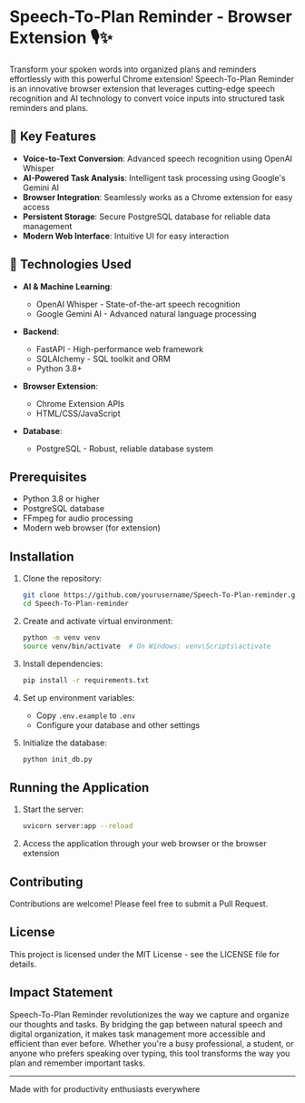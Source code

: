 # Speech-To-Plan Reminder - Browser Extension 🎙️✨

Transform your spoken words into organized plans and reminders effortlessly with this powerful Chrome extension! Speech-To-Plan Reminder is an innovative browser extension that leverages cutting-edge speech recognition and AI technology to convert voice inputs into structured task reminders and plans.

## 🌟 Key Features

- **Voice-to-Text Conversion**: Advanced speech recognition using OpenAI Whisper
- **AI-Powered Task Analysis**: Intelligent task processing using Google's Gemini AI
- **Browser Integration**: Seamlessly works as a Chrome extension for easy access
- **Persistent Storage**: Secure PostgreSQL database for reliable data management
- **Modern Web Interface**: Intuitive UI for easy interaction

## 🚀 Technologies Used

- **AI & Machine Learning**:
  - OpenAI Whisper - State-of-the-art speech recognition
  - Google Gemini AI - Advanced natural language processing
  
- **Backend**:
  - FastAPI - High-performance web framework
  - SQLAlchemy - SQL toolkit and ORM
  - Python 3.8+

- **Browser Extension**:
  - Chrome Extension APIs
  - HTML/CSS/JavaScript
  
- **Database**:
  - PostgreSQL - Robust, reliable database system

## Prerequisites

- Python 3.8 or higher
- PostgreSQL database
- FFmpeg for audio processing
- Modern web browser (for extension)

## Installation

1. Clone the repository:
   ```bash
   git clone https://github.com/yourusername/Speech-To-Plan-reminder.git
   cd Speech-To-Plan-reminder
   ```

2. Create and activate virtual environment:
   ```bash
   python -m venv venv
   source venv/bin/activate  # On Windows: venv\Scripts\activate
   ```

3. Install dependencies:
   ```bash
   pip install -r requirements.txt
   ```

4. Set up environment variables:
   - Copy `.env.example` to `.env`
   - Configure your database and other settings

5. Initialize the database:
   ```bash
   python init_db.py
   ```

## Running the Application

1. Start the server:
   ```bash
   uvicorn server:app --reload
   ```

2. Access the application through your web browser or the browser extension

## Contributing

Contributions are welcome! Please feel free to submit a Pull Request.

## License

This project is licensed under the MIT License - see the LICENSE file for details.

## Impact Statement

Speech-To-Plan Reminder revolutionizes the way we capture and organize our thoughts and tasks. By bridging the gap between natural speech and digital organization, it makes task management more accessible and efficient than ever before. Whether you're a busy professional, a student, or anyone who prefers speaking over typing, this tool transforms the way you plan and remember important tasks.

---
Made with  for productivity enthusiasts everywhere
